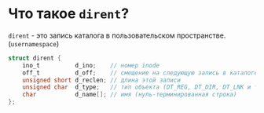 # Что такое `dirent`?

`dirent` - это запись каталога в пользовательском пространстве. (`usernamespace`)
```C
struct dirent {
    ino_t          d_ino;    // номер inode
    off_t          d_off;    // смещение на следующую запись в каталоге
    unsigned short d_reclen; // длина этой записи
    unsigned char  d_type;   // тип объекта (DT_REG, DT_DIR, DT_LNK и т.д.)
    char           d_name[]; // имя (нуль-терминированная строка)
};

```